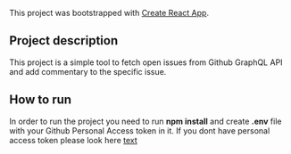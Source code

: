 This project was bootstrapped with [Create React App](https://github.com/facebook/create-react-app).

## Project description

This project is a simple tool to fetch open issues from Github GraphQL API and add commentary to the specific issue.


## How to run

In order to run the project you need to run **npm install**  and create **.env**  file with your Github Personal Access token in it. If you dont have personal access token please look here [text](https://help.github.com/en/articles/creating-a-personal-access-token-for-the-command-line)


